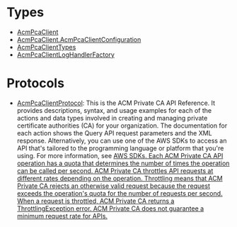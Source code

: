 # Types

  - [AcmPcaClient](/aws-sdk-swift/reference/0.x/AWSACMPCA/AcmPcaClient)
  - [AcmPcaClient.AcmPcaClientConfiguration](/aws-sdk-swift/reference/0.x/AWSACMPCA/AcmPcaClient_AcmPcaClientConfiguration)
  - [AcmPcaClientTypes](/aws-sdk-swift/reference/0.x/AWSACMPCA/AcmPcaClientTypes)
  - [AcmPcaClientLogHandlerFactory](/aws-sdk-swift/reference/0.x/AWSACMPCA/AcmPcaClientLogHandlerFactory)

# Protocols

  - [AcmPcaClientProtocol](/aws-sdk-swift/reference/0.x/AWSACMPCA/AcmPcaClientProtocol):
    This is the ACM Private CA API Reference. It provides descriptions,
    syntax, and usage examples for each of the actions and data types involved in creating
    and managing private certificate authorities (CA) for your organization.
    The documentation for each action shows the Query API request parameters and the XML
    response. Alternatively, you can use one of the AWS SDKs to access an API that's
    tailored to the programming language or platform that you're using. For more
    information, see <a href="https://aws.amazon.com/tools/#SDKs">AWS
    SDKs.
    Each ACM Private CA API operation has a quota that determines the number of times the operation
    can be called per second. ACM Private CA throttles API requests at different rates depending
    on the operation. Throttling means that ACM Private CA rejects an otherwise valid request
    because the request exceeds the operation's quota for the number of requests per second.
    When a request is throttled, ACM Private CA returns a <a href="https://docs.aws.amazon.com/acm-pca/latest/APIReference/CommonErrors.html">ThrottlingException error. ACM Private CA does not guarantee a minimum request
    rate for APIs.
